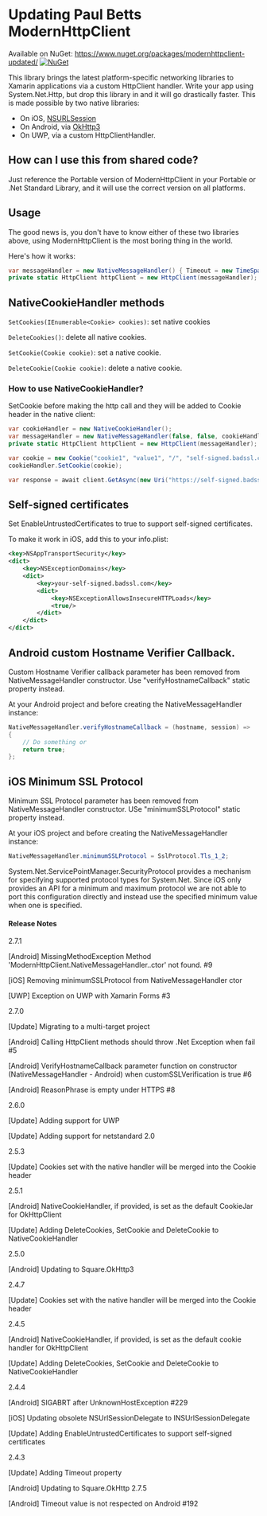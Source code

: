 Updating Paul Betts ModernHttpClient
================

Available on NuGet: https://www.nuget.org/packages/modernhttpclient-updated/ [![NuGet](https://img.shields.io/nuget/v/modernhttpclient-updated.svg?label=NuGet)](https://www.nuget.org/packages/modernhttpclient-updated/)

This library brings the latest platform-specific networking libraries to
Xamarin applications via a custom HttpClient handler. Write your app using
System.Net.Http, but drop this library in and it will go drastically faster.
This is made possible by two native libraries:

* On iOS, [NSURLSession](https://developer.apple.com/library/ios/documentation/Foundation/Reference/NSURLSession_class/Introduction/Introduction.html)
* On Android, via [OkHttp3](http://square.github.io/okhttp/)
* On UWP, via a custom HttpClientHandler.

## How can I use this from shared code?

Just reference the Portable version of ModernHttpClient in your Portable or .Net Standard Library, and it will use the correct version on all platforms.

## Usage

The good news is, you don't have to know either of these two libraries above,
using ModernHttpClient is the most boring thing in the world.

Here's how it works:

```cs
var messageHandler = new NativeMessageHandler() { Timeout = new TimeSpan(0,0,9), EnableUntrustedCertificates = true, DisableCaching = true };
private static HttpClient httpClient = new HttpClient(messageHandler);
```

## NativeCookieHandler methods

```SetCookies(IEnumerable<Cookie> cookies)```: set native cookies

```DeleteCookies()```: delete all native cookies.

```SetCookie(Cookie cookie)```: set a native cookie.

```DeleteCookie(Cookie cookie)```: delete a native cookie.

### How to use NativeCookieHandler?

SetCookie before making the http call and they will be added to Cookie header in the native client:

```cs
var cookieHandler = new NativeCookieHandler();
var messageHandler = new NativeMessageHandler(false, false, cookieHandler) { Timeout = new TimeSpan(0,0,9), EnableUntrustedCertificates = true };
private static HttpClient httpClient = new HttpClient(messageHandler);

var cookie = new Cookie("cookie1", "value1", "/", "self-signed.badssl.com");
cookieHandler.SetCookie(cookie);

var response = await client.GetAsync(new Uri("https://self-signed.badssl.com"));
```

## Self-signed certificates

Set EnableUntrustedCertificates to true to support self-signed certificates.

To make it work in iOS, add this to your info.plist:

```xml
<key>NSAppTransportSecurity</key>
<dict>
    <key>NSExceptionDomains</key>
    <dict>
        <key>your-self-signed.badssl.com</key>
        <dict>
            <key>NSExceptionAllowsInsecureHTTPLoads</key>
            <true/>
        </dict>
    </dict>
</dict>
```

## Android custom Hostname Verifier Callback.

Custom Hostname Verifier callback parameter has been removed from NativeMessageHandler constructor. Use "verifyHostnameCallback" static property instead.

At your Android project and before creating the NativeMessageHandler instance:

```cs
NativeMessageHandler.verifyHostnameCallback = (hostname, session) =>
{
    // Do something or
    return true;
};
```

## iOS Minimum SSL Protocol

Minimum SSL Protocol parameter has been removed from NativeMessageHandler constructor. USe "minimumSSLProtocol" static property instead.

At your iOS project and before creating the NativeMessageHandler instance:

```cs
NativeMessageHandler.minimumSSLProtocol = SslProtocol.Tls_1_2;
```

System.Net.ServicePointManager.SecurityProtocol provides a mechanism for specifying supported protocol types for System.Net. Since iOS only provides an API for a minimum and maximum protocol we are not able to port this configuration directly and instead use the specified minimum value when one is specified.

#### Release Notes

2.7.1

[Android] MissingMethodException Method 'ModernHttpClient.NativeMessageHandler..ctor' not found. #9

[iOS] Removing minimumSSLProtocol from NativeMessageHandler ctor

[UWP] Exception on UWP with Xamarin Forms #3

2.7.0
      
[Update] Migrating to a multi-target project
      
[Android] Calling HttpClient methods should throw .Net Exception when fail #5
      
[Android] VerifyHostnameCallback parameter function on constructor (NativeMessageHandler - Android) when customSSLVerification is true #6
      
[Android] ReasonPhrase is empty under HTTPS #8

2.6.0

[Update] Adding support for UWP

[Update] Adding support for netstandard 2.0

2.5.3

[Update] Cookies set with the native handler will be merged into the Cookie header

2.5.1

[Android] NativeCookieHandler, if provided, is set as the default CookieJar for OkHttpClient

[Update] Adding DeleteCookies, SetCookie and DeleteCookie to NativeCookieHandler

2.5.0

[Android] Updating to Square.OkHttp3

2.4.7

[Update] Cookies set with the native handler will be merged into the Cookie header

2.4.5

[Android] NativeCookieHandler, if provided, is set as the default cookie handler for OkHttpClient

[Update] Adding DeleteCookies, SetCookie and DeleteCookie to NativeCookieHandler

2.4.4

[Android] SIGABRT after UnknownHostException #229

[iOS] Updating obsolete NSUrlSessionDelegate to INSUrlSessionDelegate

[Update] Adding EnableUntrustedCertificates to support self-signed certificates

2.4.3

[Update] Adding Timeout property

[Android] Updating to Square.OkHttp 2.7.5

[Android] Timeout value is not respected on Android #192
